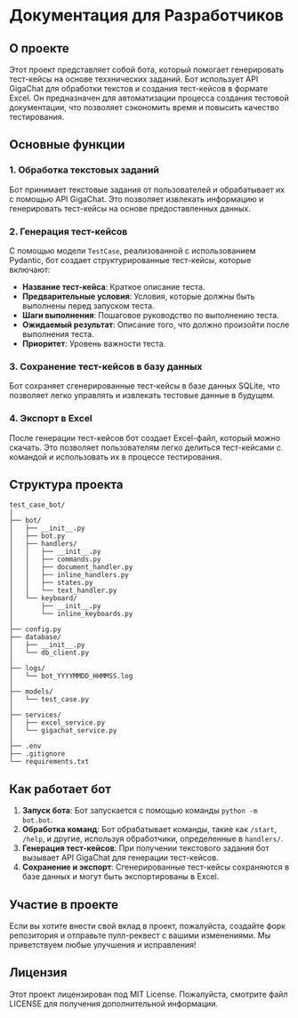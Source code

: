 # Документация для Разработчиков

## О проекте

Этот проект представляет собой бота, который помогает генерировать тест-кейсы на основе теххнических заданий. Бот использует API GigaChat для обработки текстов и создания тест-кейсов в формате Excel. Он предназначен для автоматизации процесса создания тестовой документации, что позволяет сэкономить время и повысить качество тестирования.

## Основные функции

### 1. Обработка текстовых заданий

Бот принимает текстовые задания от пользователей и обрабатывает их с помощью API GigaChat. Это позволяет извлекать информацию и генерировать тест-кейсы на основе предоставленных данных.

### 2. Генерация тест-кейсов

С помощью модели `TestCase`, реализованной с использованием Pydantic, бот создает структурированные тест-кейсы, которые включают:

- **Название тест-кейса**: Краткое описание теста.
- **Предварительные условия**: Условия, которые должны быть выполнены перед запуском теста.
- **Шаги выполнения**: Пошаговое руководство по выполнению теста.
- **Ожидаемый результат**: Описание того, что должно произойти после выполнения теста.
- **Приоритет**: Уровень важности теста.

### 3. Сохранение тест-кейсов в базу данных

Бот сохраняет сгенерированные тест-кейсы в базе данных SQLite, что позволяет легко управлять и извлекать тестовые данные в будущем.

### 4. Экспорт в Excel

После генерации тест-кейсов бот создает Excel-файл, который можно скачать. Это позволяет пользователям легко делиться тест-кейсами с командой и использовать их в процессе тестирования.

## Структура проекта

```
test_case_bot/
│
├── bot/
│   ├── __init__.py
│   ├── bot.py
│   ├── handlers/
│   │   ├── __init__.py
│   │   ├── commands.py
│   │   ├── document_handler.py
│   │   ├── inline_handlers.py
│   │   ├── states.py
│   │   └── text_handler.py
│   └── keyboard/
│       ├── __init__.py
│       └── inline_keyboards.py
│
├── config.py
├── database/
│   ├── __init__.py
│   └── db_client.py
│
├── logs/
│   └── bot_YYYYMMDD_HHMMSS.log
│
├── models/
│   └── test_case.py
│
├── services/
│   ├── excel_service.py
│   └── gigachat_service.py
│
├── .env
├── .gitignore
└── requirements.txt
```

## Как работает бот

1. **Запуск бота**: Бот запускается с помощью команды `python -m bot.bot`.
2. **Обработка команд**: Бот обрабатывает команды, такие как `/start`, `/help`, и другие, используя обработчики, определенные в `handlers/`.
3. **Генерация тест-кейсов**: При получении текстового задания бот вызывает API GigaChat для генерации тест-кейсов.
4. **Сохранение и экспорт**: Сгенерированные тест-кейсы сохраняются в базе данных и могут быть экспортированы в Excel.

## Участие в проекте

Если вы хотите внести свой вклад в проект, пожалуйста, создайте форк репозитория и отправьте пулл-реквест с вашими изменениями. Мы приветствуем любые улучшения и исправления!

## Лицензия

Этот проект лицензирован под MIT License. Пожалуйста, смотрите файл LICENSE для получения дополнительной информации.